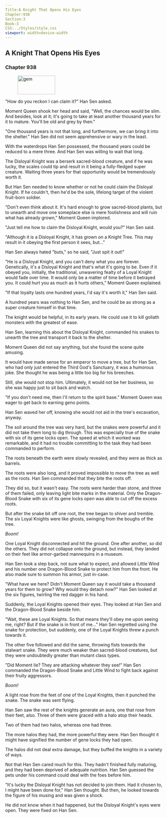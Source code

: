 ```yaml
---
Title:A Knight That Opens His Eyes 
Chapter:938 
Section:3 
Book:3 
CSS:../Styles/style.css 
viewport: width=device-width
---
```

  
## A Knight That Opens His Eyes
### Chapter 938
  
<figure>
	<img src="../Images/gem.gif" alt="gem" id="gem" width="120" height="60" />
</figure>
  

  
"How do you reckon I can claim it?" Han Sen asked.

Moment Queen shook her head and said, "Well, the chances would be slim. And besides, look at it; it's going to take at least another thousand years for it to mature. You'll be old and grey by then."

"One thousand years is not that long, and furthermore, we can bring it into the shelter." Han Sen did not seem apprehensive or wary in the least.

With the waterdrops Han Sen possessed, the thousand years could be reduced to a mere three. And Han Sen was willing to wait that long.

The Disloyal Knight was a berserk sacred-blood creature, and if he was lucky, the scales could tip and result in it being a fully-fledged super creature. Waiting three years for that opportunity would be tremendously worth it.

But Han Sen needed to know whether or not he could claim the Disloyal Knight. If he couldn't, then he'd be the sole, lifelong target of the violent fruit-born soldier.

"Don't even think about it. It's hard enough to grow sacred-blood plants, but to unearth and move one someplace else is mere foolishness and will ruin what has already grown," Moment Queen implored.

"Just tell me how to claim the Disloyal Knight, would you?" Han Sen said.

"Although it is a Disloyal Knight, it has grown on a Knight Tree. This may result in it obeying the first person it sees, but..."

Han Sen always hated "buts," so he said, "Just spit it out!"

"He is a Disloyal Knight, and you can't deny what you are forever. Genetically, it's a Disloyal Knight and that's what it's going to be. Even if it obeyed you, initially, the traditional, unwavering fealty of a Loyal Knight would fade over time. It would only be a matter of time before it betrayed you. It could hurt you as much as it hurts others," Moment Queen explained.

"If that loyalty lasts one hundred years, I'd say it's worth it," Han Sen said.

A hundred years was nothing to Han Sen, and he could be as strong as a super creature himself in that time.

The knight would be helpful, in its early years. He could use it to kill goliath monsters with the greatest of ease.

Han Sen, learning this about the Disloyal Knight, commanded his snakes to unearth the tree and transport it back to the shelter.

Moment Queen did not say anything, but she found the scene quite amusing.

It would have made sense for an emperor to move a tree, but for Han Sen, who had only just entered the Third God's Sanctuary, it was a humorous joke. She thought he was being a little too big for his breeches.

Still, she would not stop him. Ultimately, it would not be her business, so she was happy just to sit back and watch.

"If you don't need me, then I'll return to the spirit base." Moment Queen was eager to get back to earning geno points.

Han Sen waved her off, knowing she would not aid in the tree's excavation, anyway.

The soil around the tree was very hard, but the snakes were powerful and it did not take them long to dig through. This was especially true of the snake with six of its gene locks open. The speed at which it worked was remarkable, and it had no trouble committing to the task they had been commanded to perform.

The roots beneath the earth were slowly revealed, and they were as thick as barrels.

The roots were also long, and it proved impossible to move the tree as well as the roots. Han Sen commanded that they bite the roots off.

They did so, but it wasn't easy. The roots were harder than stone, and three of them failed, only leaving light bite marks in the material. Only the Dragon-Blood Snake with six of its gene locks open was able to cut off the excess roots.

But after the snake bit off one root, the tree began to shiver and tremble. The six Loyal Knights were like ghosts, swinging from the boughs of the tree.

*Boom!*

One Loyal Knight disconnected and hit the ground. One after another, so did the others. They did not collapse onto the ground, but instead, they landed on their feet like armor-garbed mannequins in a museum.

Han Sen took a step back, not sure what to expect, and allowed Little Wind and his number one Dragon-Blood Snake to protect him from the front. He also made sure to summon his armor, just in-case.

"What have we here? Didn't Moment Queen say it would take a thousand years for them to grow? Why would they detach now?" Han Sen looked at the six figures, twirling the red dagger in his hand.

Suddenly, the Loyal Knights opened their eyes. They looked at Han Sen and the Dragon-Blood Snake beside him.

"Wait, these are Loyal Knights. So that means they'll obey me upon seeing me, right? But if the snake is in front of me..." Han Sen regretted using the snake for protection, but suddenly, one of the Loyal Knights threw a punch towards it.

The other five followed and did the same, throwing fists towards the stalwart snake. They were much weaker than sacred-blood creatures, but they were undoubtedly greater than mutant class types.

"Did Moment lie? They are attacking whatever they see!" Han Sen commanded the Dragon-Blood Snake and Little Wind to fight back against their fruity aggressors.

*Boom!*

A light rose from the feet of one of the Loyal Knights, then it punched the snake. The snake was sent flying.

Han Sen saw the rest of the knights generate an aura, one that rose from their feet, also. Three of them were graced with a halo atop their heads.

Two of them had two halos, whereas one had three.

The more halos they had, the more powerful they were. Han Sen thought it might have signified the number of gene locks they had open.

The halos did not deal extra damage, but they buffed the knights in a variety of ways.

Not that Han Sen cared much for this. They hadn't finished fully maturing, and they had been deprived of adequate nutrition. Han Sen guessed the pets under his command could deal with the foes before him.

"It's lucky the Disloyal Knight has not decided to join them. Had it chosen to, I might have been done for," Han Sen thought. But then, he looked towards the figure of his musing and was given a shock.

He did not know when it had happened, but the Disloyal Knight's eyes were open. They were fixed on Han Sen.